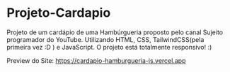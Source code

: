 # Projeto-Cardapio
 Projeto de um cardápio de uma Hambúrgueria proposto pelo canal Sujeito programador do YouTube. 
 Utilizando HTML, CSS, TailwindCSS(pela primeira vez :D ) e JavaScript. O projeto está totalmente responsivo! :)

Preview do Site: https://cardapio-hamburgueria-js.vercel.app
